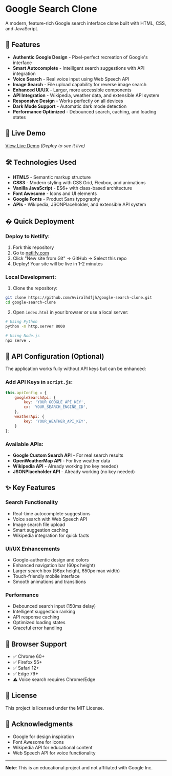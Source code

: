 # Google Search Clone

A modern, feature-rich Google search interface clone built with HTML, CSS, and JavaScript.

## 🚀 Features

- **Authentic Google Design** - Pixel-perfect recreation of Google's interface
- **Smart Autocomplete** - Intelligent search suggestions with API integration
- **Voice Search** - Real voice input using Web Speech API
- **Image Search** - File upload capability for reverse image search
- **Enhanced UI/UX** - Larger, more accessible components
- **API Integration** - Wikipedia, weather data, and extensible API system
- **Responsive Design** - Works perfectly on all devices
- **Dark Mode Support** - Automatic dark mode detection
- **Performance Optimized** - Debounced search, caching, and loading states

## 🎯 Live Demo

[View Live Demo](https://aviralhdfjh-google-clone.netlify.app) *(Deploy to see it live)*

## 🛠️ Technologies Used

- **HTML5** - Semantic markup structure
- **CSS3** - Modern styling with CSS Grid, Flexbox, and animations
- **Vanilla JavaScript** - ES6+ with class-based architecture
- **Font Awesome** - Icons and UI elements
- **Google Fonts** - Product Sans typography
- **APIs** - Wikipedia, JSONPlaceholder, and extensible API system

## � Quick Deployment

### Deploy to Netlify:
1. Fork this repository
2. Go to [netlify.com](https://netlify.com)
3. Click "New site from Git" → GitHub → Select this repo
4. Deploy! Your site will be live in 1-2 minutes

### Local Development:
1. Clone the repository:
```bash
git clone https://github.com/Aviralhdfjh/google-search-clone.git
cd google-search-clone
```

2. Open `index.html` in your browser or use a local server:
```bash
# Using Python
python -m http.server 8000

# Using Node.js
npx serve .
```

## 🔧 API Configuration (Optional)

The application works fully without API keys but can be enhanced:

### Add API Keys in `script.js`:
```javascript
this.apiConfig = {
    googleSearchApi: {
        key: 'YOUR_GOOGLE_API_KEY',
        cx: 'YOUR_SEARCH_ENGINE_ID',
    },
    weatherApi: {
        key: 'YOUR_WEATHER_API_KEY',
    }
};
```

### Available APIs:
- **Google Custom Search API** - For real search results
- **OpenWeatherMap API** - For live weather data
- **Wikipedia API** - Already working (no key needed)
- **JSONPlaceholder API** - Already working (no key needed)

## ✨ Key Features

### Search Functionality
- Real-time autocomplete suggestions
- Voice search with Web Speech API
- Image search file upload
- Smart suggestion caching
- Wikipedia integration for quick facts

### UI/UX Enhancements
- Google-authentic design and colors
- Enhanced navigation bar (60px height)
- Larger search box (56px height, 650px max width)
- Touch-friendly mobile interface
- Smooth animations and transitions

### Performance
- Debounced search input (150ms delay)
- Intelligent suggestion ranking
- API response caching
- Optimized loading states
- Graceful error handling

## 📱 Browser Support

- ✅ Chrome 60+
- ✅ Firefox 55+
- ✅ Safari 12+
- ✅ Edge 79+
- ⚠️ Voice search requires Chrome/Edge

## 📄 License

This project is licensed under the MIT License.

## 🙏 Acknowledgments

- Google for design inspiration
- Font Awesome for icons
- Wikipedia API for educational content
- Web Speech API for voice functionality

---

**Note**: This is an educational project and not affiliated with Google Inc.
